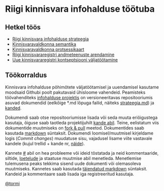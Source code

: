 # Riigi kinnisvara infohalduse töötuba

## Hetkel töös

* [Riigi kinnisvara infohalduse strateegia](strateegia.md)
* [Kinnisvaravaldkonna semantika](semantika.md)
* [Kinnisvaravaldkonna protsessikaart](protsessid/protsessikaart.md)
* [Riigi kinnisvararegistri andmeteenuste arendamine](https://github.com/kinnisvara/RKVR)
* [Uue kinnisvararegistri kontseptsiooni väljatöötamine](https://github.com/kinnisvara/register)

## Töökorraldus

Kinnisvara infohalduse põhimõtete väljatöötamisel ja uuendamisel kasutame moodsaid Githubi poolt pakutavaid ühisloome vahendeid. Peamisteks töövahenditeks [infohalduse projektis](https://github.com/kinnisvara/infohaldus/) on versioneeritavas repositooriumis asuvad dokumendid (eelkõige *.md lõpuga failid, näiteks [strateegia.md](strateegia.md)) ja [kanded](https://github.com/kinnisvara/infohaldus/issues).

Dokumendi saab otse repositooriumisse lisada või seda muuta eriõigustega kasutaja, õiguse saab taotleda projektijuhilt [kande abil](https://github.com/kinnisvara/infohaldus/issues/new). Teine, eelistatum viis dokumentide muutmiseks on [fork & pull](https://help.github.com/articles/using-pull-requests/#fork--pull) meetod. Dokumentides saab kasutada [markdown](https://help.github.com/articles/markdown-basics/) süntaksit. Dokumendi loomisel/muutmisel kirjeldame logis (*Commit changes*) muudatuse sisu, vajadusel lisame viite vastavale kandele (kujul trellid + kande nr, [näide](https://github.com/kinnisvara/infohaldus/commit/bd3b53750e7ab1966a1694cdd5be1331ceee96c0)).

Kannete [#](https://help.github.com/articles/about-issues/) abil on hea probleeme või ideid tõstatada ja neid kommentaaride, siltide, [loetelude](https://github.com/blog/1375-task-lists-in-gfm-issues-pulls-comments) ja staatuse muutmise abil menetleda. Menetlemise tulemusena peaks tekkima  sisend uude dokumenti või olemasoleva muutmiseks. Kannetes saab kasutada [täiendatud markdown](https://help.github.com/articles/github-flavored-markdown/) süntaksit. Kandeid ja kommentaare saab lisada iga registreeritud kasutaja.

[@tormi](https://github.com/tormi)
